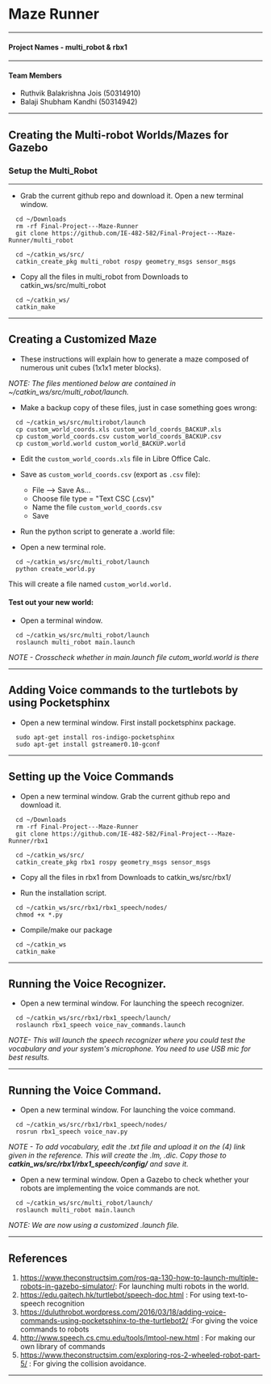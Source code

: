 

# Maze Runner
---
#### Project Names - multi_robot & rbx1
---
#### Team Members
- Ruthvik Balakrishna Jois (50314910)
- Balaji Shubham Kandhi (50314942)

---
## Creating the Multi-robot Worlds/Mazes for Gazebo
### Setup the Multi_Robot
---

- Grab the current github repo and download it. Open a new terminal window.

```
  cd ~/Downloads
  rm -rf Final-Project---Maze-Runner
  git clone https://github.com/IE-482-582/Final-Project---Maze-Runner/multi_robot
```

```
  cd ~/catkin_ws/src/
  catkin_create_pkg multi_robot rospy geometry_msgs sensor_msgs
```

- Copy all the files in multi_robot from Downloads to catkin_ws/src/multi_robot

```
  cd ~/catkin_ws/
  catkin_make
```
---
## Creating a Customized Maze

- These instructions will explain how to generate a maze composed of numerous unit cubes (1x1x1 meter blocks).


*NOTE: The files mentioned below are contained in ~/catkin_ws/src/multi_robot/launch.*

-  Make a backup copy of these files, just in case something goes wrong:
```
  cd ~/catkin_ws/src/multirobot/launch
  cp custom_world_coords.xls custom_world_coords_BACKUP.xls
  cp custom_world_coords.csv custom_world_coords_BACKUP.csv
  cp custom_world.world custom_world_BACKUP.world
```

-  Edit the ``` custom_world_coords.xls ``` file in Libre Office Calc.

-  Save as ``` custom_world_coords.csv ``` (export as ```.csv``` file):

	- File --> Save As...
  	- Choose file type = "Text CSC (.csv)"
	- Name the file ```custom_world_coords.csv```
	- Save
	
-  Run the python script to generate a .world file:
- Open a new terminal role.
```
  cd ~/catkin_ws/src/multi_robot/launch
  python create_world.py
```
This will create a file named ```custom_world.world.```

#### Test out your new world:
- Open a terminal window.

```
  cd ~/catkin_ws/src/multi_robot/launch
  roslaunch multi_robot main.launch
```
*NOTE - Crosscheck whether in main.launch file cutom_world.world is there*

---
## Adding Voice commands to the turtlebots by using Pocketsphinx


- Open a new terminal window. First install pocketsphinx package. 
```
  sudo apt-get install ros-indigo-pocketsphinx
  sudo apt-get install gstreamer0.10-gconf
```

---
## Setting up the Voice Commands


- Open a new terminal window. Grab the current github repo and download it. 

```
  cd ~/Downloads
  rm -rf Final-Project---Maze-Runner
  git clone https://github.com/IE-482-582/Final-Project---Maze-Runner/rbx1
```

```
  cd ~/catkin_ws/src/
  catkin_create_pkg rbx1 rospy geometry_msgs sensor_msgs
```

- Copy all the files in rbx1 from Downloads to catkin_ws/src/rbx1/

- Run the installation script. 
```
  cd ~/catkin_ws/src/rbx1/rbx1_speech/nodes/
  chmod +x *.py
```
- Compile/make our package
```
  cd ~/catkin_ws
  catkin_make
```
---
## Running the Voice Recognizer.


- Open a new terminal window. For launching the speech recognizer.

```
  cd ~/catkin_ws/src/rbx1/rbx1_speech/launch/
  roslaunch rbx1_speech voice_nav_commands.launch
```
*NOTE- This will launch the speech recognizer where you could test the vocabulary and your system's microphone. You need to use USB mic for best results.*

---
## Running the Voice Command.

- Open a new terminal window. For launching the voice command.

```
  cd ~/catkin_ws/src/rbx1/rbx1_speech/nodes/
  rosrun rbx1_speech voice_nav.py
```
*NOTE -  To add vocabulary, edit the .txt file and upload it on the (4) link given in the reference. This will create the .lm, .dic. Copy those to **catkin_ws/src/rbx1/rbx1_speech/config/** and save it.*

- Open a new terminal window. Open a Gazebo to check whether your robots are implementing the voice commands are not. 

```
  cd ~/catkin_ws/src/multi_robot/launch/
  roslaunch multi_robot main.launch

```
*NOTE: We are now using a customized .launch file.*

---
## References
1. https://www.theconstructsim.com/ros-qa-130-how-to-launch-multiple-robots-in-gazebo-simulator/: For launching multi robots in the world.
2. https://edu.gaitech.hk/turtlebot/speech-doc.html : For using text-to-speech recognition
3. https://duluthrobot.wordpress.com/2016/03/18/adding-voice-commands-using-pocketsphinx-to-the-turtlebot2/ :For giving the voice commands to robots
4. http://www.speech.cs.cmu.edu/tools/lmtool-new.html : For making our own library of commands
5. https://www.theconstructsim.com/exploring-ros-2-wheeled-robot-part-5/ : For giving the collision avoidance.
---



